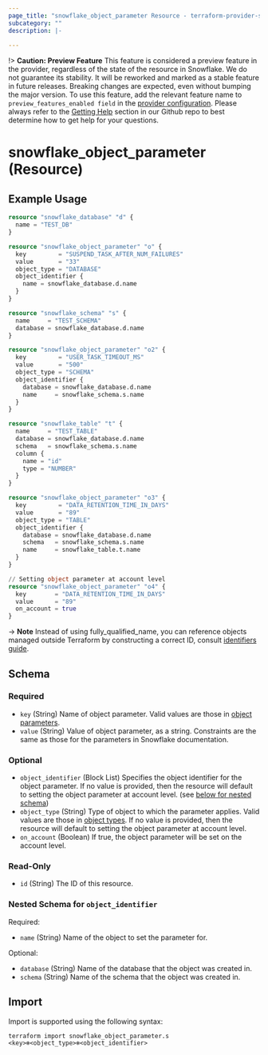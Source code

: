 ```yaml
---
page_title: "snowflake_object_parameter Resource - terraform-provider-snowflake"
subcategory: ""
description: |-
  
---
```


!> **Caution: Preview Feature** This feature is considered a preview feature in the provider, regardless of the state of the resource in Snowflake. We do not guarantee its stability. It will be reworked and marked as a stable feature in future releases. Breaking changes are expected, even without bumping the major version. To use this feature, add the relevant feature name to `preview_features_enabled field` in the [provider configuration](https://registry.terraform.io/providers/Snowflake-Labs/snowflake/latest/docs#schema). Please always refer to the [Getting Help](https://github.com/Snowflake-Labs/terraform-provider-snowflake?tab=readme-ov-file#getting-help) section in our Github repo to best determine how to get help for your questions.

# snowflake_object_parameter (Resource)



## Example Usage

```terraform
resource "snowflake_database" "d" {
  name = "TEST_DB"
}

resource "snowflake_object_parameter" "o" {
  key         = "SUSPEND_TASK_AFTER_NUM_FAILURES"
  value       = "33"
  object_type = "DATABASE"
  object_identifier {
    name = snowflake_database.d.name
  }
}

resource "snowflake_schema" "s" {
  name     = "TEST_SCHEMA"
  database = snowflake_database.d.name
}

resource "snowflake_object_parameter" "o2" {
  key         = "USER_TASK_TIMEOUT_MS"
  value       = "500"
  object_type = "SCHEMA"
  object_identifier {
    database = snowflake_database.d.name
    name     = snowflake_schema.s.name
  }
}

resource "snowflake_table" "t" {
  name     = "TEST_TABLE"
  database = snowflake_database.d.name
  schema   = snowflake_schema.s.name
  column {
    name = "id"
    type = "NUMBER"
  }
}

resource "snowflake_object_parameter" "o3" {
  key         = "DATA_RETENTION_TIME_IN_DAYS"
  value       = "89"
  object_type = "TABLE"
  object_identifier {
    database = snowflake_database.d.name
    schema   = snowflake_schema.s.name
    name     = snowflake_table.t.name
  }
}

// Setting object parameter at account level
resource "snowflake_object_parameter" "o4" {
  key        = "DATA_RETENTION_TIME_IN_DAYS"
  value      = "89"
  on_account = true
}
```

-> **Note** Instead of using fully_qualified_name, you can reference objects managed outside Terraform by constructing a correct ID, consult [identifiers guide](https://registry.terraform.io/providers/Snowflake-Labs/snowflake/latest/docs/guides/identifiers#new-computed-fully-qualified-name-field-in-resources).
<!-- TODO(SNOW-1634854): include an example showing both methods-->

<!-- schema generated by tfplugindocs -->
## Schema

### Required

- `key` (String) Name of object parameter. Valid values are those in [object parameters](https://docs.snowflake.com/en/sql-reference/parameters.html#object-parameters).
- `value` (String) Value of object parameter, as a string. Constraints are the same as those for the parameters in Snowflake documentation.

### Optional

- `object_identifier` (Block List) Specifies the object identifier for the object parameter. If no value is provided, then the resource will default to setting the object parameter at account level. (see [below for nested schema](#nestedblock--object_identifier))
- `object_type` (String) Type of object to which the parameter applies. Valid values are those in [object types](https://docs.snowflake.com/en/sql-reference/parameters.html#object-types). If no value is provided, then the resource will default to setting the object parameter at account level.
- `on_account` (Boolean) If true, the object parameter will be set on the account level.

### Read-Only

- `id` (String) The ID of this resource.

<a id="nestedblock--object_identifier"></a>
### Nested Schema for `object_identifier`

Required:

- `name` (String) Name of the object to set the parameter for.

Optional:

- `database` (String) Name of the database that the object was created in.
- `schema` (String) Name of the schema that the object was created in.

## Import

Import is supported using the following syntax:

```shell
terraform import snowflake_object_parameter.s <key>❄️<object_type>❄️<object_identifier>
```
